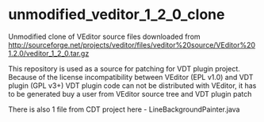 unmodified_veditor_1_2_0_clone
==============================

Unmodified clone of VEditor source files downloaded from http://sourceforge.net/projects/veditor/files/veditor%20source/VEditor%201.2.0/veditor_1_2_0.tar.gz

This repository is used as a source for patching for VDT plugin project. Because of the license incompatibility between
VEditor (EPL v1.0) and VDT plugin (GPL v3+) VDT plugin code can not be distributed with VEditor, it has to be generated
buy a user from VEditor source tree and VDT plugin patch

There is also 1 file from CDT project here - LineBackgroundPainter.java
